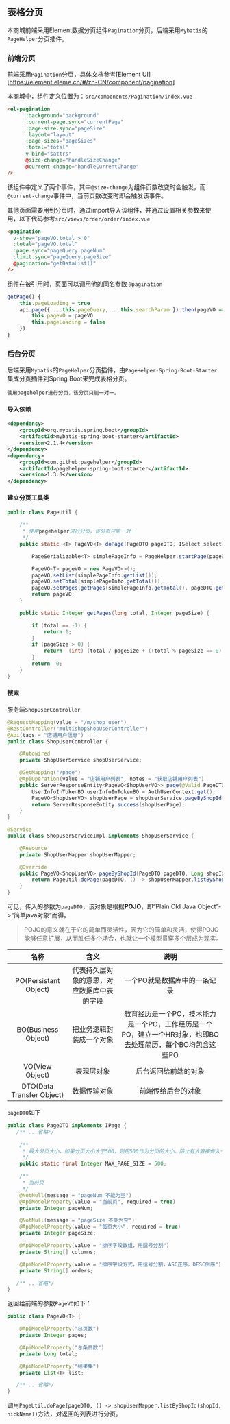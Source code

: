 ## 表格分页

本商城前端采用Element数据分页组件`Pagination`分页，后端采用`Mybatis`的`PageHelper`分页插件。

### 前端分页

前端采用`Pagination`分页，具体文档参考[Element UI][https://element.eleme.cn/#/zh-CN/component/pagination]

本商城中，组件定义位置为：`src/components/Pagination/index.vue`

```html
<el-pagination
      :background="background"
      :current-page.sync="currentPage"
      :page-size.sync="pageSize"
      :layout="layout"
      :page-sizes="pageSizes"
      :total="total"
      v-bind="$attrs"
      @size-change="handleSizeChange"
      @current-change="handleCurrentChange"
/>
```

该组件中定义了两个事件，其中`@size-change`为组件页数改变时会触发，而` @current-change`事件中，当前页数改变时即会触发该事件。

其他页面需要用到分页时，通过import导入该组件，并通过设置相关参数来使用，以下代码参考`src/views/order/order/index.vue`

```html
<pagination
  v-show="pageVO.total > 0"
  :total="pageVO.total"
  :page.sync="pageQuery.pageNum"
  :limit.sync="pageQuery.pageSize"
  @pagination="getDataList()"
/>
```

组件在被引用时，页面可以调用他的同名参数 `@pagination`

```js
getPage() {
    this.pageLoading = true
    api.page({ ...this.pageQuery, ...this.searchParam }).then(pageVO => {
        this.pageVO = pageVO
        this.pageLoading = false
    })
}
```

### 后台分页

后端采用`Mybatis`的`PageHelper`分页插件，由`PageHelper-Spring-Boot-Starter`集成分页插件到Spring Boot来完成表格分页。

```
使用pagehelper进行分页，该分页只能一对一。
```

#### 导入依赖

```xml
<dependency>
    <groupId>org.mybatis.spring.boot</groupId>
    <artifactId>mybatis-spring-boot-starter</artifactId>
    <version>2.1.4</version>
</dependency>
<dependency>
    <groupId>com.github.pagehelper</groupId>
    <artifactId>pagehelper-spring-boot-starter</artifactId>
    <version>1.3.0</version>
</dependency>
```

#### 建立分页工具类

```java
public class PageUtil {

    /**
     * 使用pagehelper进行分页，该分页只能一对一
     */
    public static <T> PageVO<T> doPage(PageDTO pageDTO, ISelect select) {

        PageSerializable<T> simplePageInfo = PageHelper.startPage(pageDTO).doSelectPageSerializable(select);

        PageVO<T> pageVO = new PageVO<>();
        pageVO.setList(simplePageInfo.getList());
        pageVO.setTotal(simplePageInfo.getTotal());
        pageVO.setPages(getPages(simplePageInfo.getTotal(), pageDTO.getPageSize()));
        return pageVO;
    }

    public static Integer getPages(long total, Integer pageSize) {

        if (total == -1) {
            return 1;
        }
        if (pageSize > 0) {
            return  (int) (total / pageSize + ((total % pageSize == 0) ? 0 : 1));
        }
        return  0;
    }
}
```

#### 搜索

服务端`ShopUserController`

```java
@RequestMapping(value = "/m/shop_user")
@RestController("multishopShopUserController")
@Api(tags = "店铺用户信息")
public class ShopUserController {

	@Autowired
	private ShopUserService shopUserService;

	@GetMapping("/page")
	@ApiOperation(value = "店铺用户列表", notes = "获取店铺用户列表")
	public ServerResponseEntity<PageVO<ShopUserVO>> page(@Valid PageDTO pageDTO, String nickName) {
		UserInfoInTokenBO userInfoInTokenBO = AuthUserContext.get();
		PageVO<ShopUserVO> shopUserPage = shopUserService.pageByShopId(pageDTO, userInfoInTokenBO.getTenantId(), nickName);
		return ServerResponseEntity.success(shopUserPage);
	}
}
```

```java
@Service
public class ShopUserServiceImpl implements ShopUserService {

	@Resource
	private ShopUserMapper shopUserMapper;

	@Override
	public PageVO<ShopUserVO> pageByShopId(PageDTO pageDTO, Long shopId, String nickName) {
		return PageUtil.doPage(pageDTO, () -> shopUserMapper.listByShopId(shopId, nickName));
	}
}
```

可见，传入的参数为`pageDTO`，该对象是根据**POJO**，即“Plain Old Java Object”->“简单java对象”而得。

> POJO的意义就在于它的简单而灵活性，因为它的简单和灵活，使得POJO能够任意扩展，从而胜任多个场合，也就让一个模型贯穿多个层成为现实。

|           名称            |                    含义                    |                             说明                             |
| :-----------------------: | :----------------------------------------: | :----------------------------------------------------------: |
|   PO(Persistant Object)   | 代表持久层对象的意思，对应数据库中表的字段 |                 一个PO就是数据库中的一条记录                 |
|    BO(Business Object)    |          把业务逻辑封装成一个对象          | 教育经历是一个PO，技术能力是一个PO，工作经历是一个PO，建立一个HR对象，也即BO去处理简历，每个BO均包含这些PO |
|      VO(View Object)      |                 表现层对象                 |                     后台返回给前端的对象                     |
| DTO(Data Transfer Object) |                数据传输对象                |                      前端传给后台的对象                      |

`pageDTO`如下

```java
public class PageDTO implements IPage {
   /** ...省略*/
       
    /**
     * 最大分页大小，如果分页大小大于500，则用500作为分页的大小。防止有人直接传入一个较大的数，导致服务器内存溢出宕机
     */
    public static final Integer MAX_PAGE_SIZE = 500;

    /**
     * 当前页
     */
    @NotNull(message = "pageNum 不能为空")
    @ApiModelProperty(value = "当前页", required = true)
    private Integer pageNum;

    @NotNull(message = "pageSize 不能为空")
    @ApiModelProperty(value = "每页大小", required = true)
    private Integer pageSize;

    @ApiModelProperty(value = "排序字段数组，用逗号分割")
    private String[] columns;

    @ApiModelProperty(value = "排序字段方式，用逗号分割，ASC正序，DESC倒序")
    private String[] orders;

   /** ...省略*/
}
```

返回给前端的参数`PageVO`如下：

```java
public class PageVO<T> {

    @ApiModelProperty("总页数")
    private Integer pages;

    @ApiModelProperty("总条目数")
    private Long total;

    @ApiModelProperty("结果集")
    private List<T> list;

   /** ...省略*/
}
```

调用`PageUtil.doPage(pageDTO, () -> shopUserMapper.listByShopId(shopId, nickName))`方法，对返回的列表进行分页。

